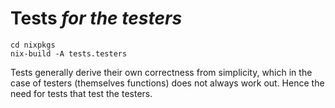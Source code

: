 # Tests _for the testers_

    cd nixpkgs
    nix-build -A tests.testers

Tests generally derive their own correctness from simplicity, which in the
case of testers (themselves functions) does not always work out.
Hence the need for tests that test the testers.
